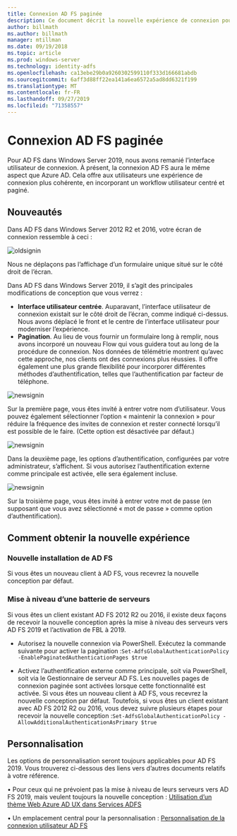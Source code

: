 ```yaml
---
title: Connexion AD FS paginée
description: Ce document décrit la nouvelle expérience de connexion pour AD FS 2019.
author: billmath
ms.author: billmath
manager: mtillman
ms.date: 09/19/2018
ms.topic: article
ms.prod: windows-server
ms.technology: identity-adfs
ms.openlocfilehash: ca13ebe29b0a9260302599110f333d166681abdb
ms.sourcegitcommit: 6aff3d88ff22ea141a6ea6572a5ad8dd6321f199
ms.translationtype: MT
ms.contentlocale: fr-FR
ms.lasthandoff: 09/27/2019
ms.locfileid: "71358557"
---
```

# <a name="ad-fs-paginated-sign-in"></a>Connexion AD FS paginée


Pour AD FS dans Windows Server 2019, nous avons remanié l’interface utilisateur de connexion.  À présent, la connexion AD FS aura le même aspect que Azure AD.  Cela offre aux utilisateurs une expérience de connexion plus cohérente, en incorporant un workflow utilisateur centré et paginé.

## <a name="whats-changing"></a>Nouveautés
Dans AD FS dans Windows Server 2012 R2 et 2016, votre écran de connexion ressemble à ceci :

![oldsignin](media/AD-FS-paginated-sign-in/signin1.png)

Nous ne déplaçons pas l’affichage d’un formulaire unique situé sur le côté droit de l’écran.

Dans AD FS dans Windows Server 2019, il s’agit des principales modifications de conception que vous verrez :


- **Interface utilisateur centrée**. Auparavant, l’interface utilisateur de connexion existait sur le côté droit de l’écran, comme indiqué ci-dessus. Nous avons déplacé le front et le centre de l’interface utilisateur pour moderniser l’expérience.
- **Pagination**. Au lieu de vous fournir un formulaire long à remplir, nous avons incorporé un nouveau Flow qui vous guidera tout au long de la procédure de connexion. Nos données de télémétrie montrent qu’avec cette approche, nos clients ont des connexions plus réussies. Il offre également une plus grande flexibilité pour incorporer différentes méthodes d’authentification, telles que l’authentification par facteur de téléphone.

![newsignin](media/AD-FS-paginated-sign-in/signin2.png)

Sur la première page, vous êtes invité à entrer votre nom d’utilisateur. Vous pouvez également sélectionner l’option « maintenir la connexion » pour réduire la fréquence des invites de connexion et rester connecté lorsqu’il est possible de le faire. (Cette option est désactivée par défaut.)

![newsignin](media/AD-FS-paginated-sign-in/signin3.png)

Dans la deuxième page, les options d’authentification, configurées par votre administrateur, s’affichent. Si vous autorisez l’authentification externe comme principale est activée, elle sera également incluse.

![newsignin](media/AD-FS-paginated-sign-in/signin4.png)

Sur la troisième page, vous êtes invité à entrer votre mot de passe (en supposant que vous avez sélectionné « mot de passe » comme option d’authentification).

## <a name="how-to-get-the-new-experience"></a>Comment obtenir la nouvelle expérience

### <a name="new-installation-of-ad-fs"></a>Nouvelle installation de AD FS
Si vous êtes un nouveau client à AD FS, vous recevrez la nouvelle conception par défaut.

### <a name="upgrading-a-farm"></a>Mise à niveau d’une batterie de serveurs
Si vous êtes un client existant AD FS 2012 R2 ou 2016, il existe deux façons de recevoir la nouvelle conception après la mise à niveau des serveurs vers AD FS 2019 et l’activation de FBL à 2019.

- Autorisez la nouvelle connexion via PowerShell. Exécutez la commande suivante pour activer la pagination :``Set-AdfsGlobalAuthenticationPolicy -EnablePaginatedAuthenticationPages $true``

 - Activez l’authentification externe comme principale, soit via PowerShell, soit via le Gestionnaire de serveur AD FS. Les nouvelles pages de connexion paginée sont activées lorsque cette fonctionnalité est activée.
Si vous êtes un nouveau client à AD FS, vous recevrez la nouvelle conception par défaut. Toutefois, si vous êtes un client existant avec AD FS 2012 R2 ou 2016, vous devez suivre plusieurs étapes pour recevoir la nouvelle conception :``Set-AdfsGlobalAuthenticationPolicy -AllowAdditionalAuthenticationAsPrimary $true``

## <a name="customization"></a>Personnalisation
Les options de personnalisation seront toujours applicables pour AD FS 2019.
Vous trouverez ci-dessous des liens vers d’autres documents relatifs à votre référence.

• Pour ceux qui ne prévoient pas la mise à niveau de leurs serveurs vers AD FS 2019, mais veulent toujours la nouvelle conception : [Utilisation d’un thème Web Azure AD UX dans Services ADFS](azure-ux-web-theme-in-ad-fs.md)

• Un emplacement central pour la personnalisation : [Personnalisation de la connexion utilisateur AD FS](ad-fs-user-sign-in-customization.md)

